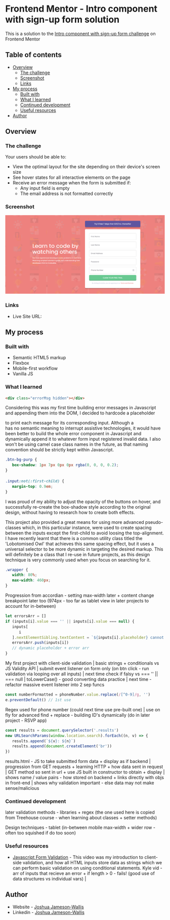 # Frontend Mentor - Intro component with sign-up form solution

This is a solution to the [Intro component with sign-up form challenge](https://www.frontendmentor.io/challenges/intro-component-with-signup-form-5cf91bd49edda32581d28fd1) on Frontend Mentor

## Table of contents

-  [Overview](#overview)
   -  [The challenge](#the-challenge)
   -  [Screenshot](#screenshot)
   -  [Links](#links)
-  [My process](#my-process)
   -  [Built with](#built-with)
   -  [What I learned](#what-i-learned)
   -  [Continued development](#continued-development)
   -  [Useful resources](#useful-resources)
-  [Author](#author)

## Overview

### The challenge

Your users should be able to:

-  View the optimal layout for the site depending on their device's screen size
-  See hover states for all interactive elements on the page
-  Receive an error message when the form is submitted if:
   -  Any input field is empty
   -  The email address is not formatted correctly

### Screenshot

![](./Screenshot.png)

### Links

-  Live Site URL:

## My process

### Built with

-  Semantic HTML5 markup
-  Flexbox
-  Mobile-first workflow
-  Vanilla JS

### What I learned

```html
<div class="errorMsg hidden"></div>
```

Considering this was my first time building error messages in Javascript and appending them into the DOM, I decided to hardcode a placeholder <div> to print each message for its corresponding input. Although a <div> has no semantic meaning to interrupt assistive technologies, it would have been better to build the whole error component in Javascript and dynamically append it to whatever form input registered invalid data. I also won't be using camel case class names in the future, as that naming convention should be strictly kept within Javascript.

```css
.btn-bg-purp {
   box-shadow: 1px 7px 0px 0px rgba(0, 0, 0, 0.2);
}

.input:not(:first-child) {
   margin-top: 0.9em;
}
```

I was proud of my ability to adjust the opacity of the buttons on hover, and successfully re-create the box-shadow style according to the original design, without having to research how to create both effects.

This project also provided a great means for using more advanced pseudo-classes which, in this particular instance, were used to create spacing between the inputs except the first-child to avoid loosing the top-alignment. I have recently learnt that there is a common utility class titled the 'Lobotomised Owl' that achieves this same spacing effect, but it uses a universal selector to be more dynamic in targeting the desired markup. This will definitely be a class that I re-use in future projects, as this design technique is very commonly used when you focus on searching for it.

```css
.wrapper {
   width: 80%;
   max-width: 460px;
}
```

Progression from accordian - setting max-width later + content change breakpoint later too (974px - too far as tablet view in later projects to account for in-between)

```js
let errorsArr = []
if (inputs[i].value === '' || inputs[i].value === null) {
   inputs[
      i
   ].nextElementSibling.textContent = `${inputs[i].placeholder} cannot be empty`
   errorsArr.push(inputs[i])
   // dynamic placeholder + error arr
}
```

My first project with client-side validation | basic strings + conditionals vs JS Validity API | submit event listener on form only (on btn click - run validation via looping over all inputs) | next time check if falsy vs === '' || === null | toLowerCase() - good converting data practice | next time - refactor massive event listener into 2 sep funcs

```js
const numberFormatted = phoneNumber.value.replace(/[^0-9]/g, '')
e.preventDefault() // 1st use
```

Regex used for phone number (could next time use pre-built one) | use on fly for advanced find + replace - building ID's dynamically (do in later project - RSVP app)

```js
const results = document.querySelector('.results')
new URLSearchParams(window.location.search).forEach((n, v) => {
   results.append(`${v}: ${n}`)
   results.append(document.createElement('br'))
})
```

results.html - JS to take submitted form data + display as if backend | progression from GET requests + learning HTTP + how data sent in request | GET method so sent in url + use JS built in constructor to obtain + display | shows name / value pairs - how stored on backend + links directly with objs in front-end | shows why validation important - else data may not make sense/malicious

### Continued development

later validation methods - libraries + regex (the one used here is copied from Treehouse course - when learning about classes + setter methods)

Design techniques - tablet (in-between mobile max-width + wider row - often too squished if do too soon)

### Useful resources

-  [Javascript Form Validation](https://www.youtube.com/watch?v=In0nB0ABaUk&t=105s&ab_channel=WebDevSimplified) - This video was my introduction to client-side validation, and how all HTML inputs store data as strings which we can perform basic validation on using conditional statements. Kyle vid - arr of inputs that recieve an error + if length > 0 - fails! (good use of data structures vs individual vars) |

## Author

-  Website - [Joshua Jameson-Wallis](https://joshuajamesonwallis.com)
-  Linkedin - [Joshua Jameson-Wallis]()
